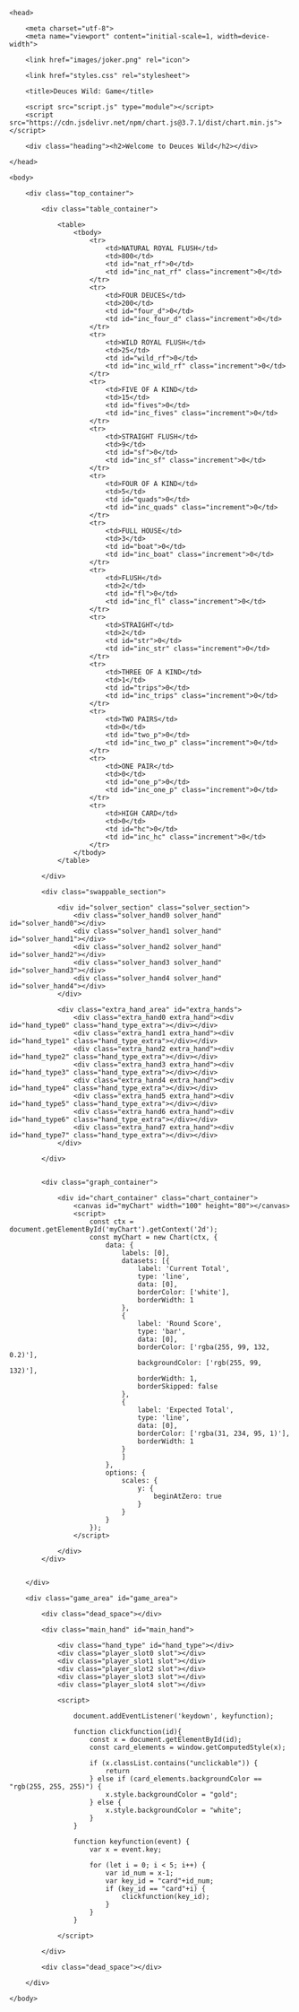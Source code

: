 <html lang="en">

    <head>

        <meta charset="utf-8">
        <meta name="viewport" content="initial-scale=1, width=device-width">

        <link href="images/joker.png" rel="icon">

        <link href="styles.css" rel="stylesheet">

        <title>Deuces Wild: Game</title>

        <script src="script.js" type="module"></script>
        <script src="https://cdn.jsdelivr.net/npm/chart.js@3.7.1/dist/chart.min.js"></script>

        <div class="heading"><h2>Welcome to Deuces Wild</h2></div>

    </head>

    <body>

        <div class="top_container">

            <div class="table_container">

                <table>
                    <tbody>
                        <tr>
                            <td>NATURAL ROYAL FLUSH</td>
                            <td>800</td>
                            <td id="nat_rf">0</td>
                            <td id="inc_nat_rf" class="increment">0</td>
                        </tr>
                        <tr>
                            <td>FOUR DEUCES</td>
                            <td>200</td>
                            <td id="four_d">0</td>
                            <td id="inc_four_d" class="increment">0</td>
                        </tr>
                        <tr>
                            <td>WILD ROYAL FLUSH</td>
                            <td>25</td>
                            <td id="wild_rf">0</td>
                            <td id="inc_wild_rf" class="increment">0</td>
                        </tr>
                        <tr>
                            <td>FIVE OF A KIND</td>
                            <td>15</td>
                            <td id="fives">0</td>
                            <td id="inc_fives" class="increment">0</td>
                        </tr>
                        <tr>
                            <td>STRAIGHT FLUSH</td>
                            <td>9</td>
                            <td id="sf">0</td>
                            <td id="inc_sf" class="increment">0</td>
                        </tr>
                        <tr>
                            <td>FOUR OF A KIND</td>
                            <td>5</td>
                            <td id="quads">0</td>
                            <td id="inc_quads" class="increment">0</td>
                        </tr>
                        <tr>
                            <td>FULL HOUSE</td>
                            <td>3</td>
                            <td id="boat">0</td>
                            <td id="inc_boat" class="increment">0</td>
                        </tr>
                        <tr>
                            <td>FLUSH</td>
                            <td>2</td>
                            <td id="fl">0</td>
                            <td id="inc_fl" class="increment">0</td>
                        </tr>
                        <tr>
                            <td>STRAIGHT</td>
                            <td>2</td>
                            <td id="str">0</td>
                            <td id="inc_str" class="increment">0</td>
                        </tr>
                        <tr>
                            <td>THREE OF A KIND</td>
                            <td>1</td>
                            <td id="trips">0</td>
                            <td id="inc_trips" class="increment">0</td>
                        </tr>
                        <tr>
                            <td>TWO PAIRS</td>
                            <td>0</td>
                            <td id="two_p">0</td>
                            <td id="inc_two_p" class="increment">0</td>
                        </tr>
                        <tr>
                            <td>ONE PAIR</td>
                            <td>0</td>
                            <td id="one_p">0</td>
                            <td id="inc_one_p" class="increment">0</td>
                        </tr>
                        <tr>
                            <td>HIGH CARD</td>
                            <td>0</td>
                            <td id="hc">0</td>
                            <td id="inc_hc" class="increment">0</td>
                        </tr>
                    </tbody>
                </table>

            </div>

            <div class="swappable_section">

                <div id="solver_section" class="solver_section">
                    <div class="solver_hand0 solver_hand" id="solver_hand0"></div>
                    <div class="solver_hand1 solver_hand" id="solver_hand1"></div>
                    <div class="solver_hand2 solver_hand" id="solver_hand2"></div>
                    <div class="solver_hand3 solver_hand" id="solver_hand3"></div>
                    <div class="solver_hand4 solver_hand" id="solver_hand4"></div>
                </div>

                <div class="extra_hand_area" id="extra_hands">
                    <div class="extra_hand0 extra_hand"><div id="hand_type0" class="hand_type_extra"></div></div>
                    <div class="extra_hand1 extra_hand"><div id="hand_type1" class="hand_type_extra"></div></div>
                    <div class="extra_hand2 extra_hand"><div id="hand_type2" class="hand_type_extra"></div></div>
                    <div class="extra_hand3 extra_hand"><div id="hand_type3" class="hand_type_extra"></div></div>
                    <div class="extra_hand4 extra_hand"><div id="hand_type4" class="hand_type_extra"></div></div>
                    <div class="extra_hand5 extra_hand"><div id="hand_type5" class="hand_type_extra"></div></div>
                    <div class="extra_hand6 extra_hand"><div id="hand_type6" class="hand_type_extra"></div></div>
                    <div class="extra_hand7 extra_hand"><div id="hand_type7" class="hand_type_extra"></div></div>
                </div>

            </div>


            <div class="graph_container">

                <div id="chart_container" class="chart_container">
                    <canvas id="myChart" width="100" height="80"></canvas>
                    <script>
                        const ctx = document.getElementById('myChart').getContext('2d');
                        const myChart = new Chart(ctx, {
                            data: {
                                labels: [0],
                                datasets: [{
                                    label: 'Current Total',
                                    type: 'line',
                                    data: [0],
                                    borderColor: ['white'],
                                    borderWidth: 1
                                },
                                {
                                    label: 'Round Score',
                                    type: 'bar',
                                    data: [0],
                                    borderColor: ['rgba(255, 99, 132, 0.2)'],
                                    backgroundColor: ['rgb(255, 99, 132)'],
                                    borderWidth: 1,
                                    borderSkipped: false
                                },
                                {
                                    label: 'Expected Total',
                                    type: 'line',
                                    data: [0],
                                    borderColor: ['rgba(31, 234, 95, 1)'],
                                    borderWidth: 1
                                }
                                ]
                            },
                            options: {
                                scales: {
                                    y: {
                                        beginAtZero: true
                                    }
                                }
                            }
                        });
                    </script>

                </div>
            </div>


        </div>

        <div class="game_area" id="game_area">

            <div class="dead_space"></div>

            <div class="main_hand" id="main_hand">

                <div class="hand_type" id="hand_type"></div>
                <div class="player_slot0 slot"></div>
                <div class="player_slot1 slot"></div>
                <div class="player_slot2 slot"></div>
                <div class="player_slot3 slot"></div>
                <div class="player_slot4 slot"></div>
            
                <script>

                    document.addEventListener('keydown', keyfunction);

                    function clickfunction(id){
                        const x = document.getElementById(id);  
                        const card_elements = window.getComputedStyle(x);

                        if (x.classList.contains("unclickable")) {
                            return
                        } else if (card_elements.backgroundColor == "rgb(255, 255, 255)") {
                            x.style.backgroundColor = "gold";
                        } else {
                            x.style.backgroundColor = "white";
                        }
                    }

                    function keyfunction(event) {
                        var x = event.key;

                        for (let i = 0; i < 5; i++) {
                            var id_num = x-1;
                            var key_id = "card"+id_num;
                            if (key_id == "card"+i) {
                                clickfunction(key_id);
                            }
                        }
                    }  

                </script>

            </div>

            <div class="dead_space"></div>

        </div>

    </body>

</html>
